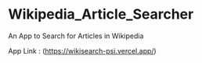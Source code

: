 # Wikipedia_Article_Searcher
An App to Search for Articles in Wikipedia

App Link : (https://wikisearch-psi.vercel.app/)
